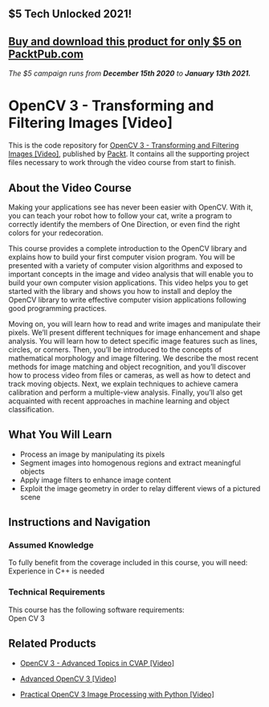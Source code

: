## $5 Tech Unlocked 2021!
[Buy and download this product for only $5 on PacktPub.com](https://www.packtpub.com/)
-----
*The $5 campaign         runs from __December 15th 2020__ to __January 13th 2021.__*

# OpenCV 3 - Transforming and Filtering Images [Video]
This is the code repository for [OpenCV 3 - Transforming and Filtering Images [Video]](https://www.packtpub.com/application-development/opencv-3-transforming-and-filtering-images-video?utm_source=github&utm_medium=repository&utm_campaign=9781788296878), published by [Packt](https://www.packtpub.com/?utm_source=github). It contains all the supporting project files necessary to work through the video course from start to finish.
## About the Video Course
Making your applications see has never been easier with OpenCV. With it, you can teach your robot how to follow your cat, write a program to correctly identify the members of One Direction, or even find the right colors for your redecoration. 

This course provides a complete introduction to the OpenCV library and explains how to build your first computer vision program. You will be presented with a variety of computer vision algorithms and exposed to important concepts in the image and video analysis that will enable you to build your own computer vision applications. This video helps you to get started with the library and shows you how to install and deploy the OpenCV library to write effective computer vision applications following good programming practices. 

Moving on, you will learn how to read and write images and manipulate their pixels. We’ll present different techniques for image enhancement and shape analysis. You will learn how to detect specific image features such as lines, circles, or corners. Then, you’ll be introduced to the concepts of mathematical morphology and image filtering. We describe the most recent methods for image matching and object recognition, and you’ll discover how to process video from files or cameras, as well as how to detect and track moving objects. Next, we explain techniques to achieve camera calibration and perform a multiple-view analysis. Finally, you’ll also get acquainted with recent approaches in machine learning and object classification.

<H2>What You Will Learn</H2>
<DIV class=book-info-will-learn-text>
<UL>
<LI>Process an image by manipulating its pixels 
<LI>Segment images into homogenous regions and extract meaningful objects 
<LI>Apply image filters to enhance image content 
<LI>Exploit the image geometry in order to relay different views of a pictured scene </LI></UL></DIV>

## Instructions and Navigation
### Assumed Knowledge
To fully benefit from the coverage included in this course, you will need:<br/>
Experience in C++ is needed
### Technical Requirements
This course has the following software requirements:<br/>
Open CV 3

## Related Products
* [OpenCV 3 - Advanced Topics in CVAP [Video]](https://www.packtpub.com/application-development/opencv-3-advanced-topics-in-cvap-video?utm_source=github&utm_medium=repository&utm_campaign=9781788391849)

* [Advanced OpenCV 3 [Video]](https://www.packtpub.com/application-development/advanced-opencv-3-video?utm_source=github&utm_medium=repository&utm_campaign=9781788297219)

* [Practical OpenCV 3 Image Processing with Python [Video]](https://www.packtpub.com/application-development/practical-opencv-3-image-processing-python-video?utm_source=github&utm_medium=repository&utm_campaign=9781787126428)

